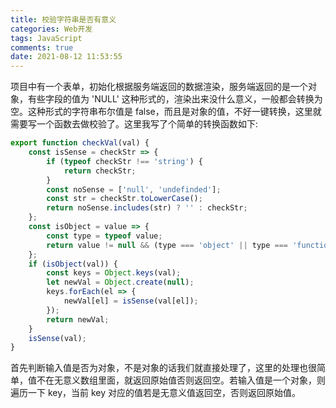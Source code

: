 ```yaml
---
title: 校验字符串是否有意义
categories: Web开发
tags: JavaScript
comments: true
date: 2021-08-12 11:53:55
---
```

项目中有一个表单，初始化根据服务端返回的数据渲染，服务端返回的是一个对象，有些字段的值为 'NULL' 这种形式的，渲染出来没什么意义，一般都会转换为空。这种形式的字符串布尔值是 false，而且是对象的值，不好一键转换，这里就需要写一个函数去做校验了。这里我写了个简单的转换函数如下:

```js
export function checkVal(val) {
    const isSense = checkStr => {
        if (typeof checkStr !== 'string') {
            return checkStr;
        }
        const noSense = ['null', 'undefinded'];
        const str = checkStr.toLowerCase();
        return noSense.includes(str) ? '' : checkStr;
    };
    const isObject = value => {
        const type = typeof value;
        return value != null && (type === 'object' || type === 'function');
    };
    if (isObject(val)) {
        const keys = Object.keys(val);
        let newVal = Object.create(null);
        keys.forEach(el => {
            newVal[el] = isSense(val[el]);
        });
        return newVal;
    }
    isSense(val);
}
```

首先判断输入值是否为对象，不是对象的话我们就直接处理了，这里的处理也很简单，值不在无意义数组里面，就返回原始值否则返回空。若输入值是一个对象，则遍历一下 key，当前 key 对应的值若是无意义值返回空，否则返回原始值。